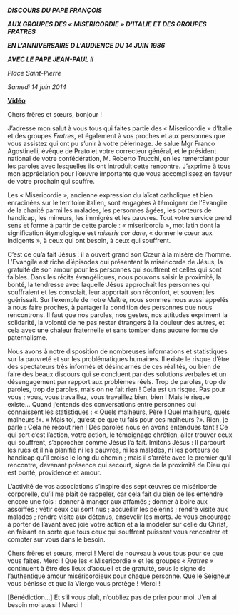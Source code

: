 ***DISCOURS DU PAPE FRANÇOIS***

***AUX GROUPES DES « MISERICORDIE » D'ITALIE ET DES GROUPES FRATRES***

***EN L'ANNIVERSAIRE D L'AUDIENCE DU 14 JUIN 1986***

***AVEC LE PAPE JEAN-PAUL II***

*Place Saint-Pierre*

*Samedi 14 juin 2014*

**[Vidéo](http://player.rv.va/vaticanplayer.asp?language=it&tic=VA_NTPI9AM5)**

Chers frères et sœurs, bonjour !

J’adresse mon salut à vous tous qui faites partie des « Misericordie » d’Italie et des groupes *Fratres*, et également à vos proches et aux personnes que vous assistez qui ont pu s’unir à votre pèlerinage. Je salue Mgr Franco Agostinelli, évêque de Prato et votre correcteur général, et le président national de votre confédération, M. Roberto Trucchi, en les remerciant pour les paroles avec lesquelles ils ont introduit cette rencontre. J’exprime à tous mon appréciation pour l’œuvre importante que vous accomplissez en faveur de votre prochain qui souffre.

Les « Misericordie », ancienne expression du laïcat catholique et bien enracinées sur le territoire italien, sont engagées à témoigner de l’Evangile de la charité parmi les malades, les personnes âgées, les porteurs de handicap, les mineurs, les immigrés et les pauvres. Tout votre service prend sens et forme à partir de cette parole : « misericordia », mot latin dont la signification étymologique est *miseris cor dare*, « donner le cœur aux indigents », à ceux qui ont besoin, à ceux qui souffrent.

C’est ce qu’a fait Jésus : il a ouvert grand son Cœur à la misère de l’homme. L’Evangile est riche d’épisodes qui présentent la miséricorde de Jésus, la gratuité de son amour pour les personnes qui souffrent et celles qui sont faibles. Dans les récits évangéliques, nous pouvons saisir la proximité, la bonté, la tendresse avec laquelle Jésus approchait les personnes qui souffraient et les consolait, leur apportait son réconfort, et souvent les guérissait. Sur l’exemple de notre Maître, nous sommes nous aussi appelés à nous faire proches, à partager la condition des personnes que nous rencontrons. Il faut que nos paroles, nos gestes, nos attitudes expriment la solidarité, la volonté de ne pas rester étrangers à la douleur des autres, et cela avec une chaleur fraternelle et sans tomber dans aucune forme de paternalisme.

Nous avons à notre disposition de nombreuses informations et statistiques sur la pauvreté et sur les problématiques humaines. Il existe le risque d’être des spectateurs très informés et désincarnés de ces réalités, ou bien de faire des beaux discours qui se concluent par des solutions verbales et un désengagement par rapport aux problèmes réels. Trop de paroles, trop de paroles, trop de paroles, mais on ne fait rien ! Cela est un risque. Pas pour vous ; vous, vous travaillez, vous travaillez bien, bien ! Mais le risque existe... Quand j’entends des conversations entre personnes qui connaissent les statistiques : « Quels malheurs, Père ! Quel malheurs, quels malheurs !». « Mais toi, qu’est-ce que tu fais pour ces malheurs ?». Rien, je parle : Cela ne résout rien ! Des paroles nous en avons entendues tant ! Ce qui sert c’est l’action, votre action, le témoignage chrétien, aller trouver ceux qui souffrent, s’approcher comme Jésus l’a fait. Imitons Jésus : Il parcourt les rues et il n’a planifié ni les pauvres, ni les malades, ni les porteurs de handicap qu’il croise le long du chemin ; mais il s’arrête avec le premier qu’il rencontre, devenant présence qui secourt, signe de la proximité de Dieu qui est bonté, providence et amour.

L’activité de vos associations s’inspire des sept œuvres de miséricorde corporelle, qu’il me plaît de rappeler, car cela fait du bien de les entendre encore une fois : donner à manger aux affamés ; donner à boire aux assoiffés ; vêtir ceux qui sont nus ; accueillir les pèlerins ; rendre visite aux malades ; rendre visite aux détenus, ensevelir les morts. Je vous encourage à porter de l’avant avec joie votre action et à la modeler sur celle du Christ, en faisant en sorte que tous ceux qui souffrent puissent vous rencontrer et compter sur vous dans le besoin.

Chers frères et sœurs, merci ! Merci de nouveau à vous tous pour ce que vous faites. Merci ! Que les « Misericordie » et les groupes *« Fratres »* continuent à être des lieux d’accueil et de gratuité, sous le signe de l’authentique amour miséricordieux pour chaque personne. Que le Seigneur vous bénisse et que la Vierge vous protège ! Merci !

[Bénédiction...] Et s’il vous plaît, n’oubliez pas de prier pour moi. J’en ai besoin moi aussi ! Merci !